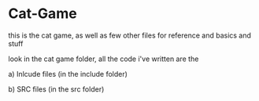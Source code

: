 # Cat-Game

this is the cat game, as well as few other files for reference and basics and stuff


look in the cat game folder, all the code i've written are the

a) Inlcude files (in the include folder)

b) SRC files (in the src folder)
